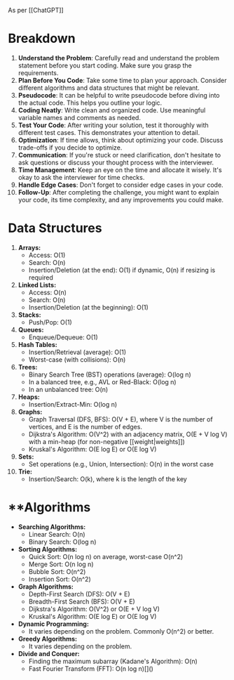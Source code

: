 As per [[ChatGPT]]

# Breakdown

1. **Understand the Problem**: Carefully read and understand the problem statement before you start coding. Make sure you grasp the requirements.
2. **Plan Before You Code**: Take some time to plan your approach. Consider different algorithms and data structures that might be relevant.
3. **Pseudocode**: It can be helpful to write pseudocode before diving into the actual code. This helps you outline your logic.
4. **Coding Neatly**: Write clean and organized code. Use meaningful variable names and comments as needed.
5. **Test Your Code**: After writing your solution, test it thoroughly with different test cases. This demonstrates your attention to detail.
6. **Optimization**: If time allows, think about optimizing your code. Discuss trade-offs if you decide to optimize.
7. **Communication**: If you're stuck or need clarification, don't hesitate to ask questions or discuss your thought process with the interviewer.
8. **Time Management**: Keep an eye on the time and allocate it wisely. It's okay to ask the interviewer for time checks.
9. **Handle Edge Cases**: Don't forget to consider edge cases in your code.
10. **Follow-Up**: After completing the challenge, you might want to explain your code, its time complexity, and any improvements you could make.

# Data Structures

1. **Arrays:**
    - Access: O(1)
    - Search: O(n)
    - Insertion/Deletion (at the end): O(1) if dynamic, O(n) if resizing is required
2. **Linked Lists:**
    - Access: O(n)
    - Search: O(n)
    - Insertion/Deletion (at the beginning): O(1)
3. **Stacks:**
    - Push/Pop: O(1)
4. **Queues:**
    - Enqueue/Dequeue: O(1)
5. **Hash Tables:**
    - Insertion/Retrieval (average): O(1)
    - Worst-case (with collisions): O(n)
6. **Trees:**
    - Binary Search Tree (BST) operations (average): O(log n)
    - In a balanced tree, e.g., AVL or Red-Black: O(log n)
    - In an unbalanced tree: O(n)
7. **Heaps:**
    - Insertion/Extract-Min: O(log n)
8. **Graphs:**
    - Graph Traversal (DFS, BFS): O(V + E), where V is the number of vertices, and E is the number of edges.
    - Dijkstra's Algorithm: O(V^2) with an adjacency matrix, O(E + V log V) with a min-heap (for non-negative [[weight|weights]])
    - Kruskal's Algorithm: O(E log E) or O(E log V)
9. **Sets:**
    - Set operations (e.g., Union, Intersection): O(n) in the worst case
10. **Trie:**
    - Insertion/Search: O(k), where k is the length of the key

# **Algorithms

- **Searching Algorithms:**
    - Linear Search: O(n)
    - Binary Search: O(log n)
- **Sorting Algorithms:**
    - Quick Sort: O(n log n) on average, worst-case O(n^2)
    - Merge Sort: O(n log n)
    - Bubble Sort: O(n^2)
    - Insertion Sort: O(n^2)
- **Graph Algorithms:**
    - Depth-First Search (DFS): O(V + E)
    - Breadth-First Search (BFS): O(V + E)
    - Dijkstra's Algorithm: O(V^2) or O(E + V log V)
    - Kruskal's Algorithm: O(E log E) or O(E log V)
- **Dynamic Programming:**
    - It varies depending on the problem. Commonly O(n^2) or better.
- **Greedy Algorithms:**
    - It varies depending on the problem.
- **Divide and Conquer:**
    - Finding the maximum subarray (Kadane's Algorithm): O(n)
    - Fast Fourier Transform (FFT): O(n log n)[[]()]()